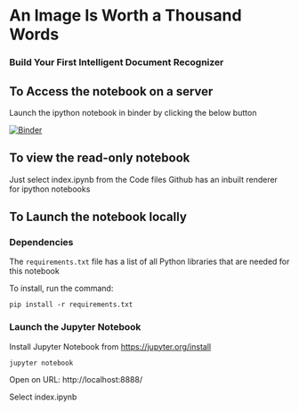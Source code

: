 # An Image Is Worth a Thousand Words
### Build Your First Intelligent Document Recognizer

## To Access the notebook on a server

Launch the ipython notebook in binder by clicking the below button

[![Binder](https://mybinder.org/badge_logo.svg)](https://mybinder.org/v2/gh/DeviSnigdhaM/IDR_CRF_ipy/devi/binder-dependencies?filepath=index.ipynb)

## To view the read-only notebook
Just select index.ipynb from the Code files
Github has an inbuilt renderer for ipython notebooks

## To Launch the notebook locally

### Dependencies

The `requirements.txt` file has a list of all Python libraries that are needed for this notebook

To install, run the command:

```
pip install -r requirements.txt
```

### Launch the Jupyter Notebook

Install Jupyter Notebook from https://jupyter.org/install

```
jupyter notebook
```

Open on URL: http://localhost:8888/

Select index.ipynb





